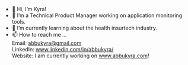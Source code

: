 - 👋 Hi, I’m Kyra!
- 👀 I’m a Technical Product Manager working on application monitoring tools.
- 🌱 I’m currently learning about the health insurtech industry.
- 📫 How to reach me ...
<br> Email: abbukyra@gmail.com 
<br> LinkedIn: www.linkedin.com/in/abbukyra/
<br> Website: I am currently working on www.abbukyra.com!

<!---
abbukyra/abbukyra is a ✨ special ✨ repository because its `README.md` (this file) appears on your GitHub profile.
You can click the Preview link to take a look at your changes.
--->
